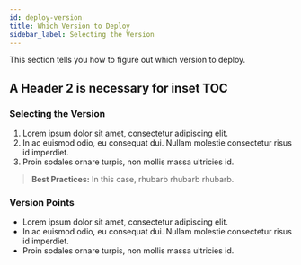 ```yaml
---
id: deploy-version
title: Which Version to Deploy
sidebar_label: Selecting the Version
---
```

This section tells you how to figure out which version to deploy.  
## A Header 2 is necessary for inset TOC
### Selecting the Version  
1. Lorem ipsum dolor sit amet, consectetur adipiscing elit.
2. In ac euismod odio, eu consequat dui. Nullam molestie consectetur risus id imperdiet.
3. Proin sodales ornare turpis, non mollis massa ultricies id.

>**Best Practices:** In this case, rhubarb rhubarb rhubarb.

### Version Points
- Lorem ipsum dolor sit amet, consectetur adipiscing elit.
- In ac euismod odio, eu consequat dui. Nullam molestie consectetur risus id imperdiet.
- Proin sodales ornare turpis, non mollis massa ultricies id.
